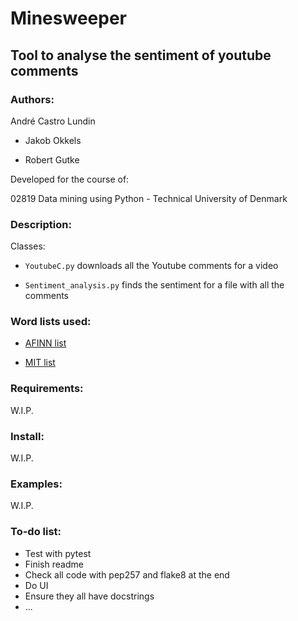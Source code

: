 # Minesweeper
## Tool to analyse the sentiment of youtube comments

### Authors:
André Castro Lundin

* Jakob Okkels

* Robert Gutke

Developed for the course of:

02819 Data mining using Python - Technical University of Denmark

### Description:
Classes:

* `YoutubeC.py` downloads all the Youtube comments for a video

* `Sentiment_analysis.py` finds the sentiment for a file with all the comments

### Word lists used:
- [AFINN list](http://neuro.imm.dtu.dk/wiki/AFINN)

- [MIT list](http://goo.gl/01A0iw)

### Requirements:
W.I.P.

### Install:
W.I.P.

### Examples:
W.I.P.

### To-do list:
- Test with pytest
- Finish readme
- Check all code with pep257 and flake8 at the end
- Do UI
- Ensure they all have docstrings
- ...
